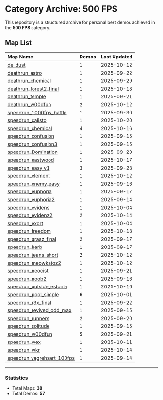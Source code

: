 # Category Archive: 500 FPS

This repository is a structured archive for personal best demos achieved in the **500 FPS** category.

## Map List

| Map Name | Demos | Last Updated |
| :--- | :---- | :--- |
| [de_dust](./de_dust) | 1 | 2025-10-12 |
| [deathrun_astro](./deathrun_astro) | 1 | 2025-09-22 |
| [deathrun_chemical](./deathrun_chemical) | 1 | 2025-09-29 |
| [deathrun_forest2_final](./deathrun_forest2_final) | 1 | 2025-10-18 |
| [deathrun_temple](./deathrun_temple) | 1 | 2025-09-21 |
| [deathrun_w00dfun](./deathrun_w00dfun) | 2 | 2025-10-12 |
| [speedrun_1000fps_battle](./speedrun_1000fps_battle) | 1 | 2025-09-30 |
| [speedrun_calisto](./speedrun_calisto) | 1 | 2025-10-20 |
| [speedrun_chemical](./speedrun_chemical) | 4 | 2025-10-16 |
| [speedrun_confusion](./speedrun_confusion) | 1 | 2025-09-15 |
| [speedrun_confusion3](./speedrun_confusion3) | 1 | 2025-09-15 |
| [speedrun_Domination](./speedrun_Domination) | 1 | 2025-09-20 |
| [speedrun_eastwood](./speedrun_eastwood) | 1 | 2025-10-17 |
| [speedrun_easy_v1](./speedrun_easy_v1) | 3 | 2025-09-28 |
| [speedrun_element](./speedrun_element) | 1 | 2025-10-12 |
| [speedrun_enemy_easy](./speedrun_enemy_easy) | 1 | 2025-09-16 |
| [speedrun_euphoria](./speedrun_euphoria) | 1 | 2025-09-17 |
| [speedrun_euphoria2](./speedrun_euphoria2) | 1 | 2025-09-14 |
| [speedrun_evidens](./speedrun_evidens) | 1 | 2025-10-04 |
| [speedrun_evidenz2](./speedrun_evidenz2) | 2 | 2025-10-14 |
| [speedrun_exort](./speedrun_exort) | 1 | 2025-10-04 |
| [speedrun_freedom](./speedrun_freedom) | 1 | 2025-10-18 |
| [speedrun_grasz_final](./speedrun_grasz_final) | 2 | 2025-09-17 |
| [speedrun_herb](./speedrun_herb) | 1 | 2025-09-17 |
| [speedrun_jeans_short](./speedrun_jeans_short) | 2 | 2025-10-12 |
| [speedrun_meowkatoz2](./speedrun_meowkatoz2) | 1 | 2025-10-12 |
| [speedrun_neocist](./speedrun_neocist) | 1 | 2025-09-21 |
| [speedrun_noob2](./speedrun_noob2) | 1 | 2025-09-16 |
| [speedrun_outside_estonia](./speedrun_outside_estonia) | 1 | 2025-10-16 |
| [speedrun_pool_simple](./speedrun_pool_simple) | 6 | 2025-10-01 |
| [speedrun_r3x_final](./speedrun_r3x_final) | 1 | 2025-09-22 |
| [speedrun_revived_odd_max](./speedrun_revived_odd_max) | 1 | 2025-09-15 |
| [speedrun_runners](./speedrun_runners) | 2 | 2025-09-20 |
| [speedrun_solitude](./speedrun_solitude) | 1 | 2025-09-15 |
| [speedrun_w00dfun](./speedrun_w00dfun) | 5 | 2025-09-21 |
| [speedrun_wex](./speedrun_wex) | 1 | 2025-10-11 |
| [speedrun_wkr](./speedrun_wkr) | 1 | 2025-10-14 |
| [speedrun_yagrehsart_100fps](./speedrun_yagrehsart_100fps) | 1 | 2025-09-14 |

---

### Statistics
- Total Maps: **38**
- Total Demos: **57**